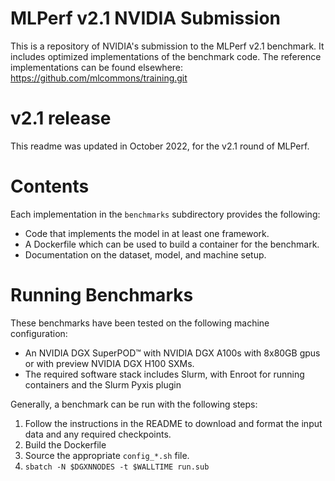 # MLPerf v2.1 NVIDIA Submission

This is a repository of NVIDIA's submission to the MLPerf v2.1 benchmark.  It
includes optimized implementations of the benchmark code.  The reference
implementations can be found elsewhere:
https://github.com/mlcommons/training.git

# v2.1 release

This readme was updated in October 2022, for the v2.1 round of MLPerf.

# Contents

Each implementation in the `benchmarks` subdirectory provides the following:
 
* Code that implements the model in at least one framework.
* A Dockerfile which can be used to build a container for the benchmark.
* Documentation on the dataset, model, and machine setup.

# Running Benchmarks

These benchmarks have been tested on the following machine configuration:

* An NVIDIA DGX SuperPOD&trade; with NVIDIA DGX A100s with 8x80GB gpus or with
  preview NVIDIA DGX H100 SXMs.
* The required software stack includes Slurm, with Enroot for running
  containers and the Slurm Pyxis plugin

Generally, a benchmark can be run with the following steps:

1. Follow the instructions in the README to download and format the input data and any required checkpoints.
2. Build the Dockerfile
3. Source the appropriate `config_*.sh` file.
4. `sbatch -N $DGXNNODES -t $WALLTIME run.sub`
